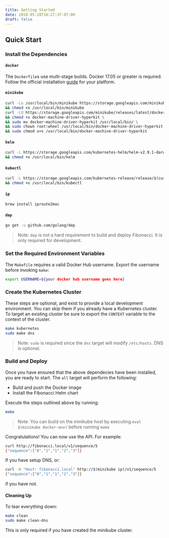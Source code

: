 ```yaml
---
title: Getting Started
date: 2018-05-28T16:27:37-07:00
draft: false
---
```


## Quick Start

### Install the Dependencies

#### `docker`

The `Dockerfile`s use multi-stage builds. Docker 17.05 or greater is required.
Follow the official installation [guide](https://docs.docker.com/install/) for your platform.

#### `minikube`

```bash
curl -Lo /usr/local/bin/minikube https://storage.googleapis.com/minikube/releases/latest/minikube-darwin-amd64 \
&& chmod +x /usr/local/bin/minikube
curl -LO https://storage.googleapis.com/minikube/releases/latest/docker-machine-driver-hyperkit \
&& chmod +x docker-machine-driver-hyperkit \
&& sudo mv docker-machine-driver-hyperkit /usr/local/bin/ \
&& sudo chown root:wheel /usr/local/bin/docker-machine-driver-hyperkit \
&& sudo chmod u+s /usr/local/bin/docker-machine-driver-hyperkit
```

#### `helm`

```bash
curl -L https://storage.googleapis.com/kubernetes-helm/helm-v2.9.1-darwin-amd64.tar.gz | tar -xz -C /usr/local/bin --strip-components=1 darwin-amd64/helm \
&& chmod +x /usr/local/bin/helm
```

#### `kubectl`

```bash
curl -L https://storage.googleapis.com/kubernetes-release/release/$(curl -s https://storage.googleapis.com/kubernetes-release/release/stable.txt)/bin/darwin/amd64/kubectl -C /usr/local/bin \
&& chmod +x /usr/local/bin/kubectl
```

#### `ip`

```bash
brew install iproute2mac
```

#### `dep`

```bash
go get -u github.com/golang/dep
```

> Note: `dep` is not a hard requirement to build and deploy Fibonacci. It is only required for development.

### Set the Required Environment Variables

The `Makefile` requires a valid Docker Hub username. Export the username before
invoking `make`:

```bash
export USERNAME=${your docker hub username goes here}
```

### Create the Kubernetes Cluster

These steps are optional, and exist to provide a local development environment.
You can skip them if you already have a Kubernetes cluster.
To target an existing cluster be sure to export the `CONTEXT` variable to the context of the cluster.

```bash
make kubernetes
sudo make dns
```

> Note: `sudo` is required since the `dns` target will modify `/etc/hosts`.
> DNS is optional.

### Build and Deploy

Once you have ensured that the above dependecies have been installed, you are ready to start.
The `all` target will perform the following:

- Build and push the Docker image
- Install the Fibonacci Helm chart

Execute the steps outlined above by running:

```bash
make
```

> Note: You can build on the minikube host by executing `eval $(minikube docker-env)` before running `make`

Congratulations! You can now use the API. For example:

```bash
curl http://fibonacci.local/v1/sequence/5
{"sequence":["0","1","1","2","3"]}
```

If you have setup DNS, or:

```bash
curl -H "Host: fibonacci.local" http://$(minikube ip)/v1/sequence/5
{"sequence":["0","1","1","2","3"]}
```

if you have not.

#### Cleaning Up

To tear everything down:

```bash
make clean
sudo make clean-dns
```

This is only required if you have created the minikube cluster.
